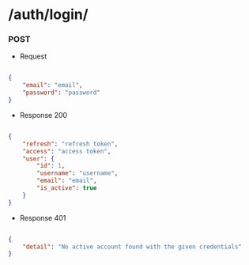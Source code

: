 # /auth/login/
### POST
+ Request
```json

{
    "email": "email",
    "password": "password"
}

```
+ Response 200

```json

{
    "refresh": "refresh token",
    "access": "access token",
    "user": {
        "id": 1,
        "username": "username",
        "email": "email",
        "is_active": true
    }
}

```
+ Response 401

```json

{
    "detail": "No active account found with the given credentials"
}

```